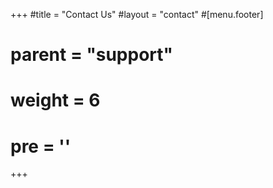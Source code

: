 +++
#title = "Contact Us"
#layout = "contact"
#[menu.footer]
#  parent = "support"
#  weight = 6
#  pre = '<i class="fas fa-fw fa-info-circle"></i>'
+++

